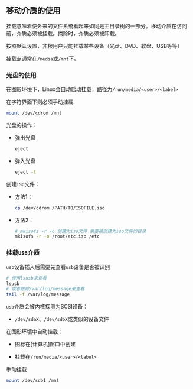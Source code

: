 ## 移动介质的使用

挂载意味着使外来的文件系统看起来如同是主目录树的一部分。移动介质在访问前，介质必须被挂载。摘除时，介质必须被卸载。

按照默认设置，非根用户只能挂载某些设备（光盘、DVD、软盘、USB等等）

挂载点通常在`/media`或`/mnt`下。

### 光盘的使用

在图形环境下，Linux会自动启动挂载，路径为`/run/media/<user>/<label>`

在字符界面下则必须手动挂载

```bash
mount /dev/cdrom /mnt
```

光盘的操作：

* 弹出光盘

  ```bash
  eject
  ```

* 弹入光盘

  ```bash
  eject -t
  ```

创建`ISO`文件：

* 方法1：

  ```bash
  cp /dev/cdrom /PATH/TO/ISOFILE.iso
  ```

* 方法2：

  ```bash
  # mkisofs -r -o 创建为iso文件 需要被创建为iso文件的目录
  mkisofs -r -o /root/etc.iso /etc
  ```

### 挂载`USB`介质

`usb`设备插入后需要先查看`usb`设备是否被识别

```bash
# 使用lsusb来查看
lsusb
# 或者跟踪/var/log/message来查看
tail -f /var/log/message
```

`usb`介质会被内核探测为SCSI设备：

* `/dev/sdaX`、`/dev/sdbX`或类似的设备文件

在图形环境中自动挂载：

* 图标在[计算机]窗口中创建

* 挂载在`/run/media/<user>/<label>`

手动挂载

```bash
mount /dev/sdb1 /mnt
```

